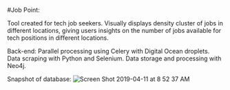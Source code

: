 #Job Point:

Tool created for tech job seekers. Visually displays density cluster of jobs in different locations, giving users insights on the number of jobs available for tech positions in different locations.

Back-end:
Parallel processing using Celery with Digital Ocean droplets.
Data scraping with Python and Selenium.
Data storage and processing with Neo4j.

Snapshot of database:
![Screen Shot 2019-04-11 at 8 52 37 AM](https://user-images.githubusercontent.com/25471759/55959307-84f3b980-5c38-11e9-8f45-a8ab848f04c9.png)

